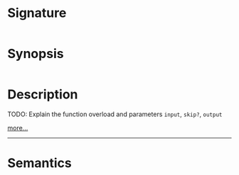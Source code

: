 # Signature
```vikid-signature
```

# Synopsis
```vikid-synopsis
```

# Description
TODO: Explain the function overload and parameters `input`, `skip?`, `output`

[more...](skip?)

----
# Semantics